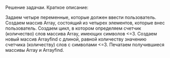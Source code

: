 Решение задачаи. Краткое описание:

Задаем четыре переменные, которые должен ввести пользователь.
Создаем массив Array, состоящий из четырех элементов, которые внес пользователь.
Создаем цикл, в котором определяем счетчик (количество) слов массива Array, имеющих символов <=3.
Создаем новый массив Arrayfind с длиной, равной количеству значению счетчика (количеству) слов с символами <=3.
Печатаем получившиеся массивы Array и Arrayfind.

